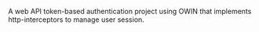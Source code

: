 A web API token-based authentication project using OWIN that implements http-interceptors to manage user session.